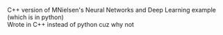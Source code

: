 C++ version of MNielsen's Neural Networks and Deep Learning example (which is in python) <br>
Wrote in C++ instead of python cuz why not

